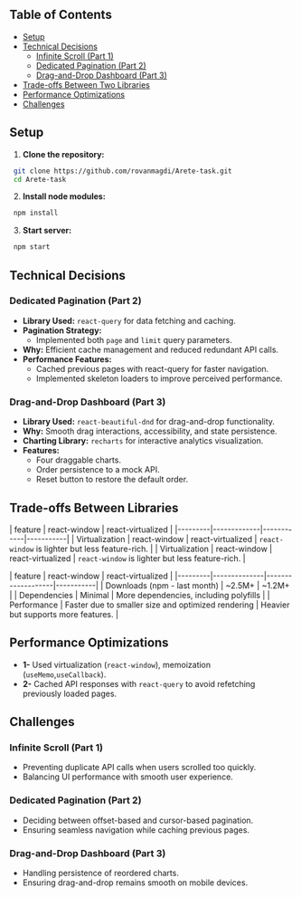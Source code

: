 
## **Table of Contents**
- [Setup](#setup)
- [Technical Decisions](#technical-decisions)
  - [Infinite Scroll (Part 1)](#infinite-scroll-part-1)
  - [Dedicated Pagination (Part 2)](#dedicated-pagination-part-2)
  - [Drag-and-Drop Dashboard (Part 3)](#drag-and-drop-dashboard-part-3)
- [Trade-offs Between Two Libraries](#trade-offs-between-two-libraries)
- [Performance Optimizations](#performance-optimizations)
- [Challenges ](#challenges)

## **Setup**

1. **Clone the repository:**
  ```sh
   git clone https://github.com/rovanmagdi/Arete-task.git
   cd Arete-task
   ```
  
2. **Install node modules:**
  ```sh
   npm install
   ```
3. **Start  server:**
  ```sh
   npm start
   ```


## **Technical Decisions**

<!-- ### **Infinite Scroll (Part 1)**
- **Library Used:** `react-window` for list virtualization.
- **Why:** Efficient rendering of large datasets and reduced memory footprint.
- **Data Fetching:** Lazy loading images from a mock API.
- **Performance Features:**
  - Used `useMemo` and `useCallback` to avoid unnecessary re-renders.
  - Debounced scroll events to reduce API calls.
  - Implemented a "Load More" button for users who prefer manual fetching. -->

### **Dedicated Pagination (Part 2)**
- **Library Used:** `react-query` for data fetching and caching.
- **Pagination Strategy:**
  - Implemented both `page` and `limit` query parameters.
- **Why:** Efficient cache management and reduced redundant API calls.
- **Performance Features:**
  - Cached previous pages with react-query for faster navigation.
  - Implemented skeleton loaders to improve perceived performance.

### **Drag-and-Drop Dashboard (Part 3)**
- **Library Used:** `react-beautiful-dnd` for drag-and-drop functionality.
- **Why:** Smooth drag interactions, accessibility, and state persistence.
- **Charting Library:** `recharts` for interactive analytics visualization.
- **Features:**
  - Four draggable charts.
  - Order persistence to a mock API.
  - Reset button to restore the default order.

## **Trade-offs Between Libraries**

| feature | react-window | react-virtualized | 
|---------|-------------|------------|-----------|
| Virtualization | react-window | react-virtualized | `react-window` is lighter but less feature-rich. |
| Virtualization | react-window | react-virtualized | `react-window` is lighter but less feature-rich. |


| feature | react-window | react-virtualized | 
|---------|--------------|-------------------|-----------|
| Downloads (npm - last month) | ~2.5M+	| ~1.2M+	|
| Dependencies	| Minimal	| More dependencies, including polyfills	|
| Performance | Faster due to smaller size and optimized rendering | Heavier but supports more features. |

## **Performance Optimizations**
- **1-** Used virtualization (`react-window`), memoization (`useMemo`,`useCallback`).
- **2-** Cached API responses with `react-query` to avoid refetching previously loaded pages.

## **Challenges**

### **Infinite Scroll (Part 1)**
- Preventing duplicate API calls when users scrolled too quickly.
- Balancing UI performance with smooth user experience.

### **Dedicated Pagination (Part 2)**
- Deciding between offset-based and cursor-based pagination.
- Ensuring seamless navigation while caching previous pages.

### **Drag-and-Drop Dashboard (Part 3)**
- Handling persistence of reordered charts.
- Ensuring drag-and-drop remains smooth on mobile devices.






